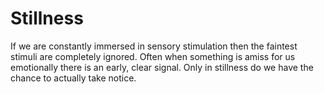 # Stillness

If we are constantly immersed in sensory stimulation then the faintest stimuli are completely ignored. Often when something is amiss for us emotionally there is an early, clear signal. Only in stillness do we have the chance to actually take notice.

